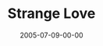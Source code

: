 ---
layout: message
category: message
series: "Special Effects"
title: "Strange Love"
date: 2005-07-09-00-00
message_id: 112
audio: "http://s3.amazonaws.com/crossroads-media/messages/audio/Special_Effects_04_07-10-05_Strange_Love.mp3"
audio-duration: "42:00"
tag: 
 - forgiveness
 - forgive
 - relationship
 - lost
 - father
 - wells
 - love
explicit: false
---